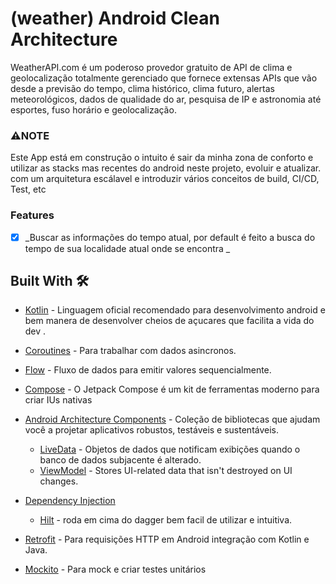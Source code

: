 # (weather) Android Clean Architecture 
WeatherAPI.com é um poderoso provedor gratuito de API de clima e geolocalização totalmente gerenciado
que fornece extensas APIs que vão desde a previsão do tempo, clima histórico, clima futuro,
alertas meteorológicos, dados de qualidade do ar, pesquisa de IP e astronomia até esportes, fuso horário e geolocalização.

### ⚠️NOTE
Este App está em construção o intuito é sair da minha zona de conforto e utilizar as stacks mas recentes do android neste projeto, evoluir e atualizar.
com um arquitetura escálavel e introduzir vários conceitos de build, CI/CD, Test, etc

### Features

- [x] _Buscar as informações do tempo atual, por default é feito a busca do tempo de sua localidade atual onde se encontra _

## Built With 🛠
- [Kotlin](https://kotlinlang.org/) - Linguagem oficial recomendado para desenvolvimento android e bem manera de desenvolver cheios de açucares que facilita a vida do dev .
- [Coroutines](https://kotlinlang.org/docs/reference/coroutines-overview.html) - Para trabalhar com dados asincronos.
- [Flow](https://kotlin.github.io/kotlinx.coroutines/kotlinx-coroutines-core/kotlinx.coroutines.flow/-flow/) - Fluxo de dados para emitir valores sequencialmente.
- [Compose](https://developer.android.com/jetpack) - O Jetpack Compose é um kit de ferramentas moderno para criar IUs nativas

- [Android Architecture Components](https://developer.android.com/topic/libraries/architecture) - Coleção de bibliotecas que ajudam você a projetar aplicativos robustos, testáveis e sustentáveis.
    - [LiveData](https://developer.android.com/topic/libraries/architecture/livedata) - Objetos de dados que notificam exibições quando o banco de dados subjacente é alterado.
    - [ViewModel](https://developer.android.com/topic/libraries/architecture/viewmodel) - Stores UI-related data that isn't destroyed on UI changes.
- [Dependency Injection](https://developer.android.com/training/dependency-injection)
    - [Hilt](https://dagger.dev/hilt) - roda em cima do dagger bem facil de utilizar e intuitiva.
- [Retrofit](https://square.github.io/retrofit/) - Para requisições HTTP em Android integração com Kotlin e Java.
- [Mockito](https://github.com/mockito/mockito) - Para mock e criar testes unitários
